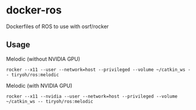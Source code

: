 # docker-ros

Dockerfiles of ROS to use with osrf/rocker

## Usage

Melodic (without NVIDIA GPU)

```
rocker --x11 --user --network=host --privileged --volume ~/catkin_ws -- tiryoh/ros:melodic
```


Melodic (with NVIDIA GPU)

```
rocker --x11 --nvidia --user --network=host --privileged --volume ~/catkin_ws -- tiryoh/ros:melodic
```
